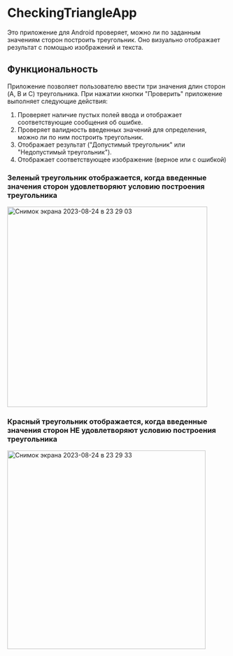 # CheckingTriangleApp

Это приложение для Android проверяет, можно ли по заданным значениям сторон построить треугольник. Оно визуально отображает результат с помощью изображений и текста.

## Функциональность

Приложение позволяет пользователю ввести три значения длин сторон (A, B и C) треугольника. При нажатии кнопки "Проверить" приложение выполняет следующие действия:

1. Проверяет наличие пустых полей ввода и отображает соответствующие сообщения об ошибке.
2. Проверяет валидность введенных значений для определения, можно ли по ним построить треугольник.
3. Отображает результат ("Допустимый треугольник" или "Недопустимый треугольник").
4. Отображает соответствующее изображение (верное или с ошибкой)



### Зеленый треугольник отображается, когда введенные значения сторон удовлетворяют условию построения треугольника
<img width="457" alt="Снимок экрана 2023-08-24 в 23 29 03" src="https://github.com/StasGubarenko/CheckingTriangleApp/assets/120662529/d9c23565-6cc3-4d25-a841-9b529fe53722">

### Красный треугольник отображается, когда введенные значения сторон НЕ удовлетворяют условию построения треугольника

<img width="453" alt="Снимок экрана 2023-08-24 в 23 29 33" src="https://github.com/StasGubarenko/CheckingTriangleApp/assets/120662529/473d36f2-0696-480b-a4e7-31d2d7992d2c">
